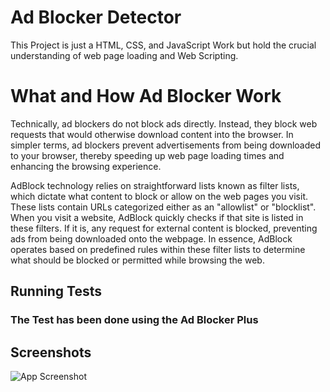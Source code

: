 
# Ad Blocker Detector

This Project is just a HTML, CSS, and JavaScript Work but hold the crucial understanding of web page loading and Web Scripting. 


# What and How Ad Blocker Work
Technically, ad blockers do not block ads directly. Instead, they block web requests that would otherwise download content into the browser. In simpler terms, ad blockers prevent advertisements from being downloaded to your browser, thereby speeding up web page loading times and enhancing the browsing experience.

AdBlock technology relies on straightforward lists known as filter lists, which dictate what content to block or allow on the web pages you visit. These lists contain URLs categorized either as an "allowlist" or "blocklist". When you visit a website, AdBlock quickly checks if that site is listed in these filters. If it is, any request for external content is blocked, preventing ads from being downloaded onto the webpage. In essence, AdBlock operates based on predefined rules within these filter lists to determine what should be blocked or permitted while browsing the web.


## Running Tests

### The Test has been done using the Ad Blocker Plus



## Screenshots

![App Screenshot](https://via.placeholder.com/468x300?text=App+Screenshot+Here)

